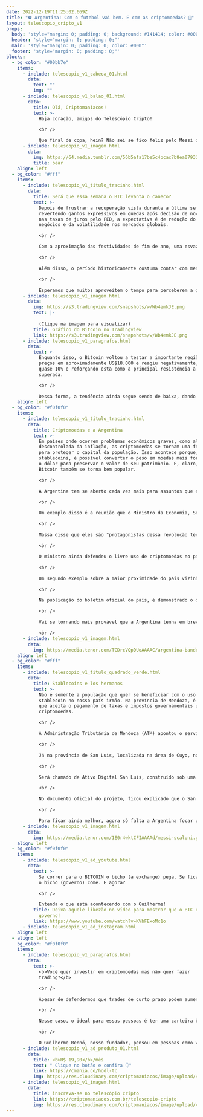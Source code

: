 ```yaml
---
date: 2022-12-19T11:25:02.669Z
title: "⚽ Argentina: Com o futebol vai bem. E com as criptomoedas? 🫰"
layout: telescopio_cripto_v1
props:
  body: 'style="margin: 0; padding: 0; background: #141414; color: #000"'
  header: 'style="margin: 0; padding: 0;"'
  main: 'style="margin: 0; padding: 0; color: #000"'
  footer: 'style="margin: 0; padding: 0;"'
blocks:
  - bg_color: "#00bb7e"
    items:
      - include: telescopio_v1_cabeca_01.html
        data:
          text: ""
          img: ""
      - include: telescopio_v1_balao_01.html
        data:
          title: Olá, Criptomaníacos!
          text: >-
            Haja coração, amigos do Telescópio Cripto!

            <br />

            Que final de copa, hein? Não sei se fico feliz pelo Messi ou bravo pela zoação que vou receber de nossos “hermanos”. O fato é que temos uma nova tricampeã no futebol! <br/>Mas quando o assunto são criptomoedas, a Argentina também é um destaque mundial?
      - include: telescopio_v1_imagem.html
        data:
          img: https://64.media.tumblr.com/56b5afa17be5c4bcac7b8ea0793271da/8b8039b0f6d65064-9c/s540x810/e83d8be8d275448947aa83c9bf308478a24423de.gif
          title: bear
    align: left
  - bg_color: "#fff"
    items:
      - include: telescopio_v1_titulo_tracinho.html
        data:
          title: Será que essa semana o BTC levanta o caneco?
          text: >-
            Depois de frustrar a recuperação vista durante a última semana,
            revertendo ganhos expressivos em quedas após decisão de novo aumento
            nas taxas de juros pelo FED, a expectativa é de redução do volume de
            negócios e da volatilidade nos mercados globais.

            <br />

            Com a aproximação das festividades de fim de ano, uma esvaziada agenda de indicadores econômicos aguarda os investidores pela frente, contando apenas com apenas alguns poucos dados sendo divulgados e sem contar com relevantes decisões ou comunicados de autoridades monetárias.

            <br />

            Além disso, o período historicamente costuma contar com menores movimentações nos preços, à medida que muitos investidores deixam de adotar uma postura tão ativa no mercado.

            <br />

            Esperamos que muitos aproveitem o tempo para perceberem a grande oportunidade que o mercado cripto pode oferecer para 2023.
      - include: telescopio_v1_imagem.html
        data:
          img: https://s3.tradingview.com/snapshots/w/Wb4emkJE.png
          text: |-
            
            (Clique na imagem para visualizar)
          title: Gráfico do Bitcoin no Tradingview
          link: https://s3.tradingview.com/snapshots/w/Wb4emkJE.png
      - include: telescopio_v1_paragrafos.html
        data:
          text: >-
            Enquanto isso, o Bitcoin voltou a testar a importante região de
            preços em aproximadamente US$18.000 e reagiu negativamente, recuando
            quase 10% e reforçando esta como a principal resistência a ser
            superada. 

            <br />

            Dessa forma, a tendência ainda segue sendo de baixa, dando aos investidores a oportunidade de acumular Satoshis aos mesmos valores vistos ainda em dezembro de 2017.
    align: left
  - bg_color: "#f0f0f0"
    items:
      - include: telescopio_v1_titulo_tracinho.html
        data:
          title: Criptomoedas e a Argentina
          text: >-
            Em países onde ocorrem problemas econômicos graves, como alta
            descontrolada da inflação, as criptomoedas se tornam uma ferramenta
            para proteger o capital da população. Isso acontece porque, com as
            stablecoins, é possível converter o peso em moedas mais fortes como
            o dólar para preservar o valor de seu patrimônio. E, claro, o
            Bitcoin também se torna bem popular. 

            <br />

            A Argentina tem se aberto cada vez mais para assuntos que envolvem os ativos digitais.

            <br />

            Um exemplo disso é a reunião que o Ministro da Economia, Sergio Massa, teve no mês passado com empresários e entusiastas do setor cripto, tanto argentinos quanto estrangeiros.

            <br />

            Massa disse que eles são "protagonistas dessa revolução tecnológica global" e que ele foi à reunião para "aprender e entender este mundo ao qual inevitavelmente teremos que nos adaptar em algum momento".

            <br />

            O ministro ainda defendeu o livre uso de criptomoedas no país, desde que em acordo com as normas jurídicas e fiscais argentinas, e enfatizou a necessidade de favorecer o crescimento do mercado na Argentina.

            <br />

            Um segundo exemplo sobre a maior proximidade do país vizinho com o mercado descentralizado é a criação do Comitê Nacional de Blockchain, que aconteceu este mês pelo governo argentino. O novo órgão terá como objetivo organizar a implementação da Tecnologia Blockchain em âmbito nacional.

            <br />

            Na publicação do boletim oficial do país, é demonstrado o desejo de que a tecnologia blockchain  possa ser entendida como uma ferramenta disruptiva para otimizar os processos, políticas e serviços do Setor Público Nacional.

            <br />

            Vai se tornando mais provável que a Argentina tenha em breve posições mais claras e abertas que faciitem ainda mais o uso de ativos digitais em seu território.

            <br />
      - include: telescopio_v1_imagem.html
        data:
          img: https://media.tenor.com/TCDrcVQpDUoAAAAC/argentina-bandera.gif
    align: left
  - bg_color: "#fff"
    items:
      - include: telescopio_v1_titulo_quadrado_verde.html
        data:
          title: Stablecoins e los hermanos
          text: >-
            Não é somente a população que quer se beneficiar com o uso de
            stablecoin no nosso país irmão. Na província de Mendoza, é o estado
            que aceita o pagamento de taxas e impostos governamentais usando
            criptomoedas.

            <br />

            A Administração Tributária de Mendoza (ATM) apontou o serviço de pagamento de impostos com criptomoedas, que começou a funcionar em agosto desse ano, como um passo na direção de modernização e inovação, proporcionando aos contribuintes diversas alternativas para atender às suas responsabilidades fiscais.

            <br />

            Já na província de San Luis, localizada na área de Cuyo, no oeste da Argentina, aconteceu a aprovação dos deputados e senadores da Assembleia Legislativa para a criação de seu próprio ativo digital vinculado ao dólar americano. 

            <br />

            Será chamado de Ativo Digital San Luis, construído sob uma blockchain que ainda não foi definida, e poderá ser armazenada em uma carteira desenvolvida exclusivamente para isso.

            <br />

            No documento oficial do projeto, ficou explicado que o San Luis Digital Asset será emitido como dívida para o governo provincial. Ao invés de emissão de títulos, será emitida uma criptomoeda atrelada ao dólar. 

            <br />

            Para ficar ainda melhor, agora só falta a Argentina focar um pouco menos em stablecoins e correr para os braços do Bitcoin, não é?
      - include: telescopio_v1_imagem.html
        data:
          img: https://media.tenor.com/1E0r4wktCFIAAAAd/messi-scaloni.gif
    align: left
  - bg_color: "#f0f0f0"
    items:
      - include: telescopio_v1_ad_youtube.html
        data:
          text: >-
            Se correr para o BITCOIN o bicho (a exchange) pega. Se ficar no REAL
            o bicho (governo) come. E agora?

            <br />

            Entenda o que está acontecendo com o Guilherme!
          title: Deixa aquele likezão no vídeo para mostrar que o BTC é mais forte que o
            governo!
          link: https://www.youtube.com/watch?v=KVbFExoMc1o
      - include: telescopio_v1_ad_instagram.html
    align: left
  - align: left
    bg_color: "#f0f0f0"
    items:
      - include: telescopio_v1_paragrafos.html
        data:
          text: >-
            <b>Você quer investir em criptomoedas mas não quer fazer
            trading?</b>

            <br />

            Apesar de defendermos que trades de curto prazo podem aumentar sua rentabilidade, entendemos que nem todo mundo tem o tempo disponível pra operar.

            <br />

            Nesse caso, o ideal para essas pessoas é ter uma carteira bem fundamentada para o longo prazo, cujo objetivo seja acumular Bitcoins.

            <br />

            O Guilherme Rennó, nosso fundador, pensou em pessoas como você e decidiu criar a Carteira HODL, voltada para quem quer dar o primeiro passo no mercado cripto sem se preocupar em operar todo dia.
      - include: telescopio_v1_ad_produto_01.html
        data:
          title: <b>R$ 19,90</b>/mês
          text: " Clique no botão e confira 👇"
          link: https://cmania.co/hodl-tc
          img: https://res.cloudinary.com/criptomaniacos/image/upload/v1661372975/telescopio/produtos/logo_carteira_hodl_mhzjq6.png
      - include: telescopio_v1_imagem.html
        data:
          title: inscreva-se no telescópio cripto
          link: https://criptomaniacos.com.br/telescopio-cripto
          img: https://res.cloudinary.com/criptomaniacos/image/upload/v1662133224/telescopio/inscreva-se-telescopio.png
---
```

